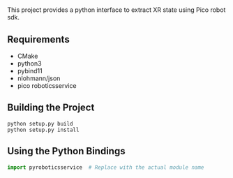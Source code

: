 # 

This project provides a python interface to extract XR state using Pico robot sdk.

## Requirements

- CMake
- python3
- pybind11
- nlohmann/json
- pico roboticsservice

## Building the Project

```
python setup.py build
python setup.py install
```

## Using the Python Bindings

```python
import pyroboticsservice  # Replace with the actual module name
```